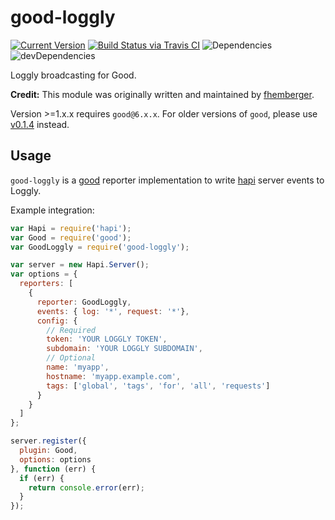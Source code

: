 # good-loggly

[![Current Version](https://img.shields.io/npm/v/good-loggly.svg)](https://www.npmjs.org/package/good-loggly)
[![Build Status via Travis CI](https://travis-ci.org/continuationlabs/good-loggly.svg?branch=master)](https://travis-ci.org/continuationlabs/good-loggly)
![Dependencies](http://img.shields.io/david/continuationlabs/good-loggly.svg)
![devDependencies](http://img.shields.io/david/dev/continuationlabs/good-loggly.svg)

Loggly broadcasting for Good.

**Credit:** This module was originally written and maintained by [fhemberger](https://github.com/fhemberger).

Version >=1.x.x requires `good@6.x.x`. For older versions of `good`, please use [v0.1.4](https://github.com/continuationlabs/good-loggly/releases/tag/v0.1.4) instead.

## Usage

`good-loggly` is a [good](https://github.com/hapijs/good) reporter implementation to write [hapi](http://hapijs.com/) server events to Loggly.

Example integration:

```javascript
var Hapi = require('hapi');
var Good = require('good');
var GoodLoggly = require('good-loggly');

var server = new Hapi.Server();
var options = {
  reporters: [
    {
      reporter: GoodLoggly,
      events: { log: '*', request: '*'},
      config: {
        // Required
        token: 'YOUR LOGGLY TOKEN',
        subdomain: 'YOUR LOGGLY SUBDOMAIN',
        // Optional
        name: 'myapp',
        hostname: 'myapp.example.com',
        tags: ['global', 'tags', 'for', 'all', 'requests']
      }
    }
  ]
};

server.register({
  plugin: Good,
  options: options
}, function (err) {
  if (err) {
    return console.error(err);
  }
});
```
